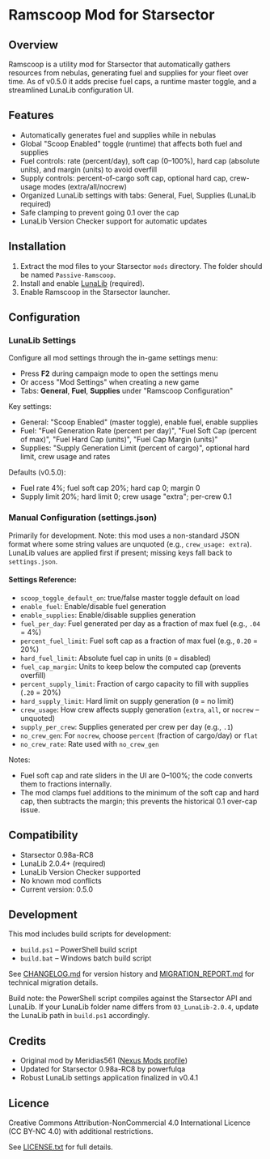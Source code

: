 
# Ramscoop Mod for Starsector

## Overview
Ramscoop is a utility mod for Starsector that automatically gathers resources from nebulas, generating fuel and supplies for your fleet over time. As of v0.5.0 it adds precise fuel caps, a runtime master toggle, and a streamlined LunaLib configuration UI.

## Features
- Automatically generates fuel and supplies while in nebulas
- Global "Scoop Enabled" toggle (runtime) that affects both fuel and supplies
- Fuel controls: rate (percent/day), soft cap (0–100%), hard cap (absolute units), and margin (units) to avoid overfill
- Supply controls: percent-of-cargo soft cap, optional hard cap, crew-usage modes (extra/all/nocrew)
- Organized LunaLib settings with tabs: General, Fuel, Supplies (LunaLib required)
- Safe clamping to prevent going 0.1 over the cap
- LunaLib Version Checker support for automatic updates

## Installation
1. Extract the mod files to your Starsector `mods` directory. The folder should be named `Passive-Ramscoop`.
2. Install and enable [LunaLib](https://fractalsoftworks.com/forum/index.php?topic=25658) (required).
3. Enable Ramscoop in the Starsector launcher.

## Configuration

### LunaLib Settings
Configure all mod settings through the in-game settings menu:
- Press **F2** during campaign mode to open the settings menu
- Or access "Mod Settings" when creating a new game
- Tabs: **General**, **Fuel**, **Supplies** under "Ramscoop Configuration"

Key settings:
- General: "Scoop Enabled" (master toggle), enable fuel, enable supplies
- Fuel: "Fuel Generation Rate (percent per day)", "Fuel Soft Cap (percent of max)", "Fuel Hard Cap (units)", "Fuel Cap Margin (units)"
- Supplies: "Supply Generation Limit (percent of cargo)", optional hard limit, crew usage and rates

Defaults (v0.5.0):
- Fuel rate 4%; fuel soft cap 20%; hard cap 0; margin 0
- Supply limit 20%; hard limit 0; crew usage "extra"; per-crew 0.1

### Manual Configuration (settings.json)
Primarily for development. Note: this mod uses a non-standard JSON format where some string values are unquoted (e.g., `crew_usage: extra`). LunaLib values are applied first if present; missing keys fall back to `settings.json`.

#### Settings Reference:
- `scoop_toggle_default_on`: true/false master toggle default on load
- `enable_fuel`: Enable/disable fuel generation
- `enable_supplies`: Enable/disable supplies generation
- `fuel_per_day`: Fuel generated per day as a fraction of max fuel (e.g., `.04` = 4%)
- `percent_fuel_limit`: Fuel soft cap as a fraction of max fuel (e.g., `0.20` = 20%)
- `hard_fuel_limit`: Absolute fuel cap in units (`0` = disabled)
- `fuel_cap_margin`: Units to keep below the computed cap (prevents overfill)
- `percent_supply_limit`: Fraction of cargo capacity to fill with supplies (`.20` = 20%)
- `hard_supply_limit`: Hard limit on supply generation (`0` = no limit)
- `crew_usage`: How crew affects supply generation (`extra`, `all`, or `nocrew` – unquoted)
- `supply_per_crew`: Supplies generated per crew per day (e.g., `.1`)
- `no_crew_gen`: For `nocrew`, choose `percent` (fraction of cargo/day) or `flat`
- `no_crew_rate`: Rate used with `no_crew_gen`

Notes:
- Fuel soft cap and rate sliders in the UI are 0–100%; the code converts them to fractions internally.
- The mod clamps fuel additions to the minimum of the soft cap and hard cap, then subtracts the margin; this prevents the historical 0.1 over-cap issue.

## Compatibility
- Starsector 0.98a-RC8
- LunaLib 2.0.4+ (required)
- LunaLib Version Checker supported
- No known mod conflicts
- Current version: 0.5.0

## Development
This mod includes build scripts for development:
- `build.ps1` – PowerShell build script
- `build.bat` – Windows batch build script

See [CHANGELOG.md](CHANGELOG.md) for version history and [MIGRATION_REPORT.md](MIGRATION_REPORT.md) for technical migration details.

Build note: the PowerShell script compiles against the Starsector API and LunaLib. If your LunaLib folder name differs from `03_LunaLib-2.0.4`, update the LunaLib path in `build.ps1` accordingly.

## Credits
- Original mod by Meridias561 ([Nexus Mods profile](https://next.nexusmods.com/profile/Meridias561))
- Updated for Starsector 0.98a-RC8 by powerfulqa
- Robust LunaLib settings application finalized in v0.4.1

## Licence
Creative Commons Attribution-NonCommercial 4.0 International Licence (CC BY-NC 4.0) with additional restrictions.

See [LICENSE.txt](LICENSE.txt) for full details.
